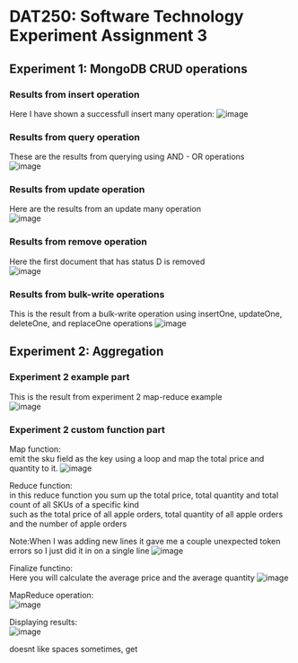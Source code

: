 # DAT250: Software Technology Experiment Assignment 3  

## Experiment 1: MongoDB CRUD operations

### Results from insert operation  
Here I have shown a successfull insert many operation:
![image](https://github.com/Mamo-00/dat250assignment1/assets/60385659/00103837-09d7-45bc-be8a-de5f940afa54)

### Results from query operation  
These are the results from querying using AND - OR operations  
![image](https://github.com/Mamo-00/dat250assignment1/assets/60385659/5547367b-d784-4b7a-bcb7-dc5dffac6a29)

### Results from update operation  
Here are the results from an update many operation  
![image](https://github.com/Mamo-00/dat250assignment1/assets/60385659/372ef231-7f4e-4aea-971a-e8760e49b000)

### Results from remove operation  
Here the first document that has status D is removed  
![image](https://github.com/Mamo-00/dat250assignment1/assets/60385659/2761bbb8-a704-4a7a-9ee2-d1bcdf114e56)

### Results from bulk-write operations  
This is the result from a bulk-write operation using insertOne, updateOne, deleteOne, and replaceOne operations
![image](https://github.com/Mamo-00/dat250assignment1/assets/60385659/f7be191a-d19a-403d-8fd4-5cf44262fd1b)

## Experiment 2: Aggregation  

### Experiment 2 example part
This is the result from experiment 2 map-reduce example  
![image](https://github.com/Mamo-00/dat250assignment1/assets/60385659/4e75081b-9c44-40c8-862a-6325429b7f12)

### Experiment 2 custom function part

Map function:  
emit the sku field as the key using a loop and map the total price and quantity to it.
![image](https://github.com/Mamo-00/dat250assignment1/assets/60385659/b88fd1a9-0be6-4527-a12a-77b42179cc8e)  

Reduce function:  
in this reduce function you sum up the total price, total quantity and total count of all SKUs of a specific kind  
such as the total price of all apple orders, total quantity of all apple orders and the number of apple orders
  
Note:When I was adding new lines it gave me a couple unexpected token errors so I just did it in on a single line
![image](https://github.com/Mamo-00/dat250assignment1/assets/60385659/7dd8a821-e9a8-42e3-b856-98e46eb44f15)

Finalize functino:  
Here you will calculate the average price and the average quantity
![image](https://github.com/Mamo-00/dat250assignment1/assets/60385659/bef968ec-4926-4e02-a646-24fd4b606dbb)

MapReduce operation:  
![image](https://github.com/Mamo-00/dat250assignment1/assets/60385659/386a7ce8-798e-49e9-b96b-21efaf13032d)

Displaying results:  
![image](https://github.com/Mamo-00/dat250assignment1/assets/60385659/41e9323d-279e-4295-9a20-d889a4930d2e)

doesnt like spaces sometimes, get 


















